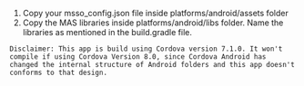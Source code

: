 1. Copy your msso_config.json file inside platforms/android/assets folder
2. Copy the MAS libraries inside platforms/android/libs folder. Name the libraries as mentioned in the build.gradle file.

```
Disclaimer: This app is build using Cordova version 7.1.0. It won't compile if using Cordova Version 8.0, since Cordova Android has changed the internal structure of Android folders and this app doesn't conforms to that design. 
```